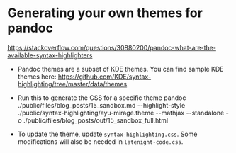 # Generating your own themes for pandoc
https://stackoverflow.com/questions/30880200/pandoc-what-are-the-available-syntax-highlighters

- Pandoc themes are a subset of KDE themes. You can find sample KDE themes here:
https://github.com/KDE/syntax-highlighting/tree/master/data/themes

- Run this to generate the CSS for a specific theme
pandoc ./public/files/blog_posts/15_sandbox.md --highlight-style ./public/syntax-highlighting/ayu-mirage.theme --mathjax --standalone -o ./public/files/blog_posts/out/15_sandbox_full.html

- To update the theme, update `syntax-highlighting.css`. Some modifications will also be needed in `latenight-code.css`.
